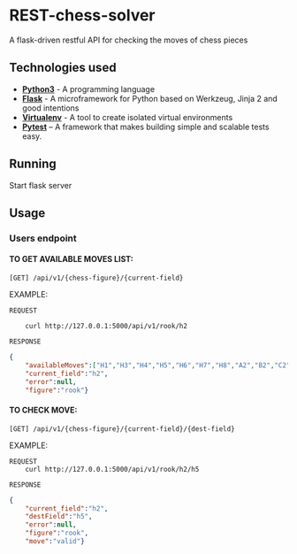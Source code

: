 # REST-chess-solver

A flask-driven restful API for checking the moves of chess pieces 


## Technologies used
* **[Python3](https://www.python.org/downloads/)** - A programming language
* **[Flask](https://flask.pocoo.org)** - A microframework for Python based on Werkzeug, Jinja 2 and good intentions
* **[Virtualenv](https://virtualenv.pypa.io/en/stable/)** - A tool to create isolated virtual environments
* **[Pytest](https://pypi.org/project/pytest/)** – A framework that makes building simple and scalable tests easy. 


## Running 

Start flask server

## Usage
### Users endpoint

#### TO GET AVAILABLE MOVES LIST:
    [GET] /api/v1/{chess-figure}/{current-field}

EXAMPLE:

    REQUEST

        curl http://127.0.0.1:5000/api/v1/rook/h2

    RESPONSE
```json
{
    "availableMoves":["H1","H3","H4","H5","H6","H7","H8","A2","B2","C2","D2","E2","F2","G2"],
    "current_field":"h2",
    "error":null,
    "figure":"rook"}
```

#### TO CHECK MOVE:
    [GET] /api/v1/{chess-figure}/{current-field}/{dest-field}

EXAMPLE:

    REQUEST
        curl http://127.0.0.1:5000/api/v1/rook/h2/h5

    RESPONSE
```json
{
    "current_field":"h2",
    "destField":"h5",
    "error":null,
    "figure":"rook",
    "move":"valid"}
```


